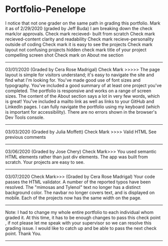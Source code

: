 # Portfolio-Penelope
I notice that not one grader on the same path in grading this portfolio.
Mark it as of 2/29/2020  (graded by Jeff Buda)
I am breaking down the check mark/or approvals.
Check mark recieved- built from scratch
Check mark recieved-content clarity and readability
Check mark recieve-personality outside of coding
Check mark it is easy to see the projects
Check mark layout not confusing projects hidden
check mark title of your project
compelling screen shot
Check mark on About me section

****************************************************
03/01/2020 (Graded by Cera Rose Madrigal)
Check Mark >>>>>
The page layout is simple for visitors understand; it's easy to navigate the site and find what I'm looking for.
You've made good use of font sizes and typography.
You've included a good summary of at least one project you've completed.
The portfolio is responsive and works on a range of screen sizes.
The content of the About section says a lot in very few words, which is great!
You've included a mailto link as well as links to your GitHub and LinkedIn pages.
I can fully navigate the portfolio using my keyboard (which is important for accessibility).
There are no errors shown in the browser's Dev Tools console.
************************************************************
03/03/2020  (Graded by Julia Moffett)
Check Mark >>>>
Valid HTML
See previous comments
*************************************************************
03/06/2020  (Graded by Jose Chery)
Check Mark>>>
You used semantic HTML elements rather than just div elements.
The app was built from scratch.
Your projects are easy to see.
*************************************************************
03/07/2020
Check Mark>>> (Graded by Cera Rose Madrigal)
Your code passes the HTML validator.
A number of the reported typos have been resolved.
The "mimosas and Tylenol" text no longer has a distinct background color.
The navbar no longer covers text, and is displayed on mobile.
Each of the projects now has the same width on the page.
***************************************************************
Note: I had to change my whole entire portfolio to each individual
whom graded it. At this time, it has to be enough changes to pass
this check point , if not please let me speak with your supervisor
so we can resolve this grading issue.  I would like to catch up and
be able to pass the next check point. Thank You.
****************************************************************


